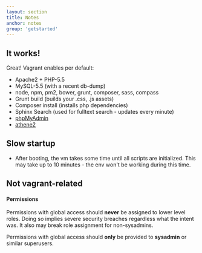 ```yaml
---
layout: section
title: Notes
anchor: notes
group: 'getstarted'
---
```


## It works!

Great! Vagrant enables per default:

* Apache2 + PHP-5.5
* MySQL-5.5 (with a recent db-dump)
* node, npm, pm2, bower, grunt, composer, sass, compass
* Grunt build (builds your .css, .js assets)
* Composer install (installs php dependencies)
* Sphinx Search (used for fulltext search - updates every minute)
* [phpMyAdmin](http://localhost:4567/phpmyadmin)
* [athene2](http://localhost:4567)

## Slow startup

* After booting, the vm takes some time until all scripts are initialized.
This may take up to 10 minutes - the env won't be working during this time.

## Not vagrant-related

#### Permissions

Permissions with global access should **never** be assigned to lower level roles. Doing so implies severe
security breaches regardless what the intent was. It also may break role assignment for non-sysadmins.

Permissions with global access should **only** be provided to **sysadmin** or similar superusers.